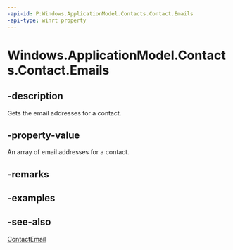 ```yaml
---
-api-id: P:Windows.ApplicationModel.Contacts.Contact.Emails
-api-type: winrt property
---
```


<!-- Property syntax
public Windows.Foundation.Collections.IVector<Windows.ApplicationModel.Contacts.ContactEmail> Emails { get; }
-->

# Windows.ApplicationModel.Contacts.Contact.Emails

## -description
Gets the email addresses for a contact.

## -property-value
An array of email addresses for a contact.

## -remarks

## -examples

## -see-also
[ContactEmail](contactemail.md)